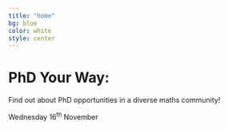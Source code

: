 ```yaml
---
title: "home"
bg: blue
color: white
style: center
---
```




<span class="fa-stack subtlecircle" style="font-size:100px; background:rgba(236,153,75,0.3)">
  <i class="fa fa-circle fa-stack-2x text-white"></i>
  <i class="fa fa-book fa-stack-1x text-orange"></i>
</span>

# PhD Your Way:
<!--{: .text-green}-->

Find out about PhD opportunities in a diverse maths community!

Wednesday 16<sup>th</sup> November

